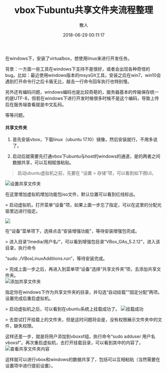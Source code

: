 ﻿---
title: vbox下ubuntu共享文件夹流程整理

tags:
  - ubuntu
  - linux
  - virtualbox

categories:
  - linux

author: 散人

date: 2018-06-29 00:11:17

---
  
在windows下，安装了virtualbox，想使用linux来进行开发任务。

背景：一方面一些工具在windows下支持不是很好，或者会出现各种奇怪的bug。比如：最近使用windows版本的msysGit工具，安装之后在win7，win10会遇到打开命令行之后卡盾无比，敲击一行命令回车执行也特别慢。

另外还有编码问题，windows编码也是比较奇葩的，服务器基本的传输保存统一的是UTF-8，但若在windows下进行开发时候很多时候不是这个编码，导致上传后在服务端查看就是中文乱码。
<!-- more -->
等等问题。

#### 共享文件夹

1. 首先安装vbox，下载linux（ubuntu 17.10）镜像，然后安装就行，不用多说了。

2. 启动后就需要先打通vbox下ubuntu与host的windows的通道，是的两者之间数据共享，可以互相赋值粘贴。

> 启动ubuntu虚拟机之前，先要在 “设置 > 存储”项，可以看到如下图UI。

![设置共享文件夹](/images/linux-vbox-shared-folder/ubuntu_vdi_settings.PNG)  

在这里增加虚拟机增加功能包iso文件，默认位置可以看到红线标出。

\> 启动虚拟机，打开菜单“设备”项，如果上面一步忘了指定，可以在这里的分配光驱里边进行指定。

![](vbox下ubuntu共享文件夹流程整理_files/ubuntu_additions.png)

在“设备”菜单项下，选择点击“安装增强功能”，等待安装增强包完成。

\> 进入目录“/media/用户名/”，可以看到增强包目录“VBox\_GAs\_5.2.12”，进入该目录，执行命令

“sudo ./VBoxLinuxAdditions.run”，等待安装完成。

\> 完成上面一步之后，再进入到菜单项“设备”选择“共享文件夹”项，去添加共享文件夹。  
![添加共享文件夹](/images/linux-vbox-shared-folder/ubuntu_share_folder.PNG)

指定你在windows下作为共享文件夹的目录，并勾选“自动挂载”“固定分配”两项。设置完成后重启虚拟机。

\> 启动虚拟机之后，可以看到在ubuntu系统上挂载成功了。
![挂载成功](/images/linux-vbox-shared-folder/ubuntu_share_folder_mounted.PNG)

\> 去尝试打开挂载上的文件夹，但是这时问题将会是，没有权限展示文件夹中的文件，缺失权限。

这样还差一步，就是将用户添加到vboxsf组，执行命令“sudo adduser 用户名 vboxsf”。再次重启虚拟机，去打开挂载目录，可以看到其中的内容了。
![查看共享文件夹内容](/images/linux-vbox-shared-folder/ubuntu_share_folder_listed.PNG)

这样就可以进行vbox和windows的数据共享了，包括可以互相粘贴（当然需要在设置项中进行提前设置）。
